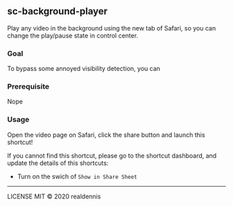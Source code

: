 ## sc-background-player

Play any video in the background using the new tab of Safari, so you can change the play/pause state in control center.

### Goal

To bypass some annoyed visibility detection, you can 

### Prerequisite

Nope

### Usage

Open the video page on Safari, click the share button and launch this shortcut!

If you cannot find this shortcut, please go to the shortcut dashboard, and update the details of this shortcuts:
- Turn on the swich of `Show in Share Sheet`

---

LICENSE MIT © 2020 realdennis